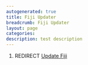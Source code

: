 ```yaml
---
autogenerated: true
title: Fiji Updater
breadcrumb: Fiji Updater
layout: page
categories: 
description: test description
---
```


1.  REDIRECT [Update Fiji](Update_Fiji )
